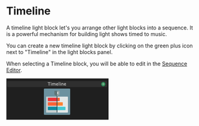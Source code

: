 # Timeline

A timeline light block let's you arrange other light blocks into a sequence. It is a powerful mechanism for building light shows timed to music.

You can create a new timeline light block by clicking on the green plus icon next to "Timeline" in the light blocks panel.

When selecting a Timeline block, you will be able to edit in the [Sequence Editor](../the-timeline.md).

![Timeline Light Blocks](../../.gitbook/assets/bento-timeline-blocks.png)

